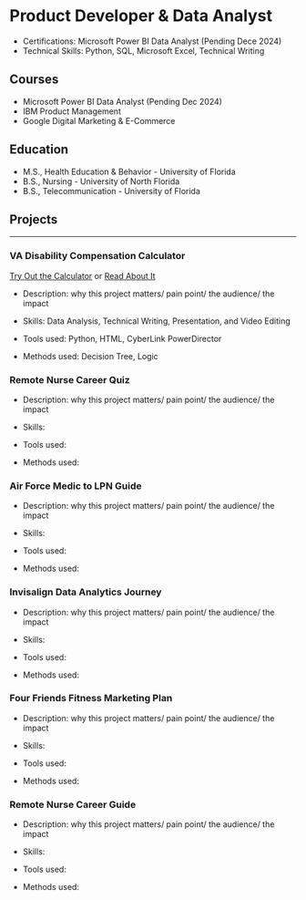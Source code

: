 # Product Developer & Data Analyst

- Certifications: Microsoft Power BI Data Analyst (Pending Dece 2024)
- Technical Skills: Python, SQL, Microsoft Excel, Technical Writing

## Courses
- Microsoft Power BI Data Analyst (Pending Dec 2024)
- IBM Product Management
- Google Digital Marketing & E-Commerce

## Education
- M.S., Health Education & Behavior - University of Florida
- B.S., Nursing - University of North Florida
- B.S., Telecommunication - University of Florida


## Projects
--------------------------------------------------------
### VA Disability Compensation Calculator

[Try Out the Calculator](http://127.0.0.1:5000/) or [Read About It](https://www.zhadaray.com/post/va-disability-guide)

- Description: why this project matters/ pain point/ the audience/ the impact 

- Skills: Data Analysis, Technical Writing, Presentation, and Video Editing
- Tools used: Python, HTML, CyberLink PowerDirector
- Methods used: Decision Tree, Logic



### Remote Nurse Career Quiz
- Description: why this project matters/ pain point/ the audience/ the impact 

- Skills: 
- Tools used: 
- Methods used: 



### Air Force Medic to LPN Guide
- Description: why this project matters/ pain point/ the audience/ the impact  

- Skills: 
- Tools used: 
- Methods used: 



### Invisalign Data Analytics Journey
- Description: why this project matters/ pain point/ the audience/ the impact  

- Skills: 
- Tools used: 
- Methods used: 



### Four Friends Fitness Marketing Plan
- Description: why this project matters/ pain point/ the audience/ the impact 

- Skills: 
- Tools used: 
- Methods used: 



### Remote Nurse Career Guide
- Description: why this project matters/ pain point/ the audience/ the impact  

- Skills: 
- Tools used: 
- Methods used: 



